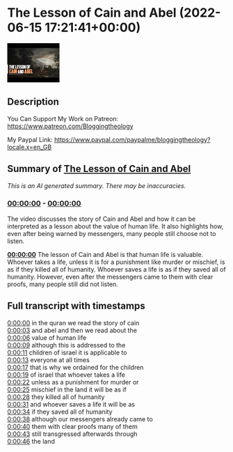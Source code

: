 # The Lesson of Cain and Abel (2022-06-15 17:21:41+00:00)

![alt The Lesson of Cain and Abel](VHcvJ_APmV4.jpg "The Lesson of Cain and Abel")

## Description

You Can Support My Work on Patreon:
https://www.patreon.com/Bloggingtheology

My Paypal Link: 
https://www.paypal.com/paypalme/bloggingtheology?locale.x=en_GB

## Summary of [The Lesson of Cain and Abel](https://www.youtube.com/watch?v=VHcvJ_APmV4)


*This is an AI generated summary. There may be inaccuracies. [](/)*

### [00:00:00](https://www.youtube.com/watch?v=VHcvJ_APmV4&t=0) - [00:00:00](https://www.youtube.com/watch?v=VHcvJ_APmV4&t=0)

The video discusses the story of Cain and Abel and how it can be interpreted as a lesson about the value of human life. It also highlights how, even after being warned by messengers, many people still choose not to listen.

**[00:00:00](https://www.youtube.com/watch?v=VHcvJ_APmV4&t=0)** The lesson of Cain and Abel is that human life is valuable. Whoever takes a life, unless it is for a punishment like murder or mischief, is as if they killed all of humanity. Whoever saves a life is as if they saved all of humanity. However, even after the messengers came to them with clear proofs, many people still did not listen.

## Full transcript with timestamps

[0:00:00](https://youtu.be/VHcvJ_APmV4?t=0) in the quran we read the story of cain  
[0:00:03](https://youtu.be/VHcvJ_APmV4?t=3) and abel and then we read about the  
[0:00:06](https://youtu.be/VHcvJ_APmV4?t=6) value of human life  
[0:00:09](https://youtu.be/VHcvJ_APmV4?t=9) although this is addressed to the  
[0:00:11](https://youtu.be/VHcvJ_APmV4?t=11) children of israel it is applicable to  
[0:00:13](https://youtu.be/VHcvJ_APmV4?t=13) everyone at all times  
[0:00:17](https://youtu.be/VHcvJ_APmV4?t=17) that is why we ordained for the children  
[0:00:19](https://youtu.be/VHcvJ_APmV4?t=19) of israel that whoever takes a life  
[0:00:22](https://youtu.be/VHcvJ_APmV4?t=22) unless as a punishment for murder or  
[0:00:25](https://youtu.be/VHcvJ_APmV4?t=25) mischief in the land it will be as if  
[0:00:28](https://youtu.be/VHcvJ_APmV4?t=28) they killed all of humanity  
[0:00:31](https://youtu.be/VHcvJ_APmV4?t=31) and whoever saves a life it will be as  
[0:00:34](https://youtu.be/VHcvJ_APmV4?t=34) if they saved all of humanity  
[0:00:38](https://youtu.be/VHcvJ_APmV4?t=38) although our messengers already came to  
[0:00:40](https://youtu.be/VHcvJ_APmV4?t=40) them with clear proofs many of them  
[0:00:43](https://youtu.be/VHcvJ_APmV4?t=43) still transgressed afterwards through  
[0:00:46](https://youtu.be/VHcvJ_APmV4?t=46) the land  
